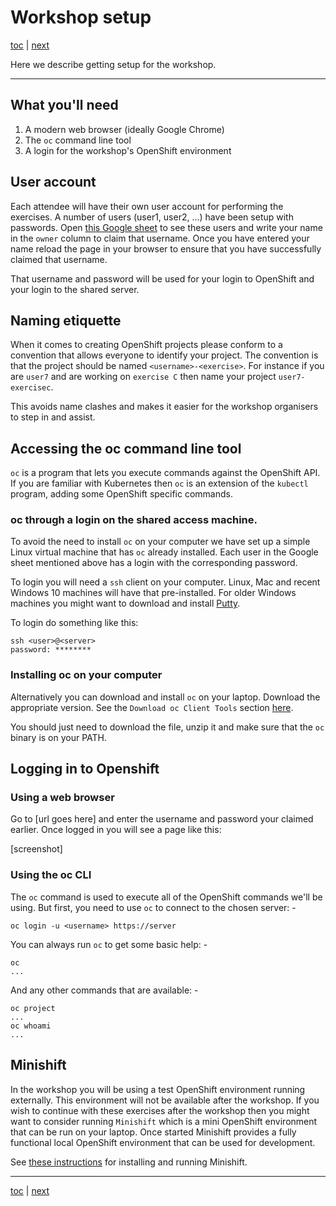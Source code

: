 # Workshop setup

[toc](../README.md) | [next](../tutorial-1/README.md)

Here we describe getting setup for the workshop.

---

## What you'll need

1. A modern web browser (ideally Google Chrome)
2. The `oc` command line tool
3. A login for the workshop's OpenShift environment

## User account

Each attendee will have their own user account for performing the exercises.
A number of users  (user1, user2, ...) have been setup with passwords. Open 
[this Google sheet](https://docs.google.com/spreadsheets/d/1HUgsfSz3dyRDPXQq55t_bGhoDw9CS7U6d1oHadJg94s)
to see these users and write your name in the `owner` column to claim that username.
Once you have entered  your name reload the page in your browser to ensure that
you have successfully claimed that username.

That username and password will be used for your login to OpenShift
and your login to the shared server.

## Naming etiquette

When it comes to creating OpenShift projects please conform to a convention
that allows everyone to identify your project. The convention is that the
project should be named `<username>-<exercise>`. For instance if you are `user7`
and  are working on `exercise C` then name your project `user7-exercisec`.

This avoids name clashes and makes it easier for the workshop organisers to
step in and assist. 

## Accessing the oc command line tool

`oc` is a program that lets you execute commands against the OpenShift API.
If you are familiar with Kubernetes then `oc` is an extension of the `kubectl`
program, adding some OpenShift specific commands.

### oc through a login on the shared access machine.

To avoid the need to install `oc` on your computer we have set up a simple
Linux virtual machine that has `oc` already installed. Each user in the Google
sheet mentioned above has a login with the corresponding password.

To login you will need a `ssh` client on your computer. Linux, Mac and recent
Windows 10 machines will have that pre-installed. For older Windows machines
you might want to download and install 
[Putty](https://www.chiark.greenend.org.uk/~sgtatham/putty/latest.html).

To login do something like this:


    ssh <user>@<server>
    password: ********
    
### Installing oc on your computer

Alternatively you can download and install `oc` on your laptop.
Download the appropriate version. See the `Download oc Client Tools` section
[here](https://www.okd.io/download.html).

You should just need to download the file, unzip it and make sure
that the `oc` binary is on your PATH.

## Logging in to Openshift

### Using a web browser

Go to [url goes here] and enter the username and password your claimed earlier.
Once logged in you will see a page like this:

[screenshot]

### Using the oc CLI

The `oc` command is used to execute all of the OpenShift commands we'll be using.
But first, you need to use `oc` to connect to the chosen server: -

    oc login -u <username> https://server 

You can always run `oc` to get some basic help: -
    
    oc
    ...

And any other commands that are available: -

    oc project
    ...
    oc whoami
    ...

## Minishift

In the workshop you will be using a test OpenShift environment running externally.
This environment will not be available after the workshop. If you wish to continue with these
exercises after the workshop then you might want to consider running `Minishift` which is a mini
OpenShift environment that can be run on your laptop. Once started Minishift provides a fully
functional local OpenShift environment that can be used for development.

See [these instructions](https://docs.okd.io/latest/minishift/getting-started/installing.html)
for installing and running Minishift.

---

[toc](../README.md) | [next](../tutorial-1/README.md)
